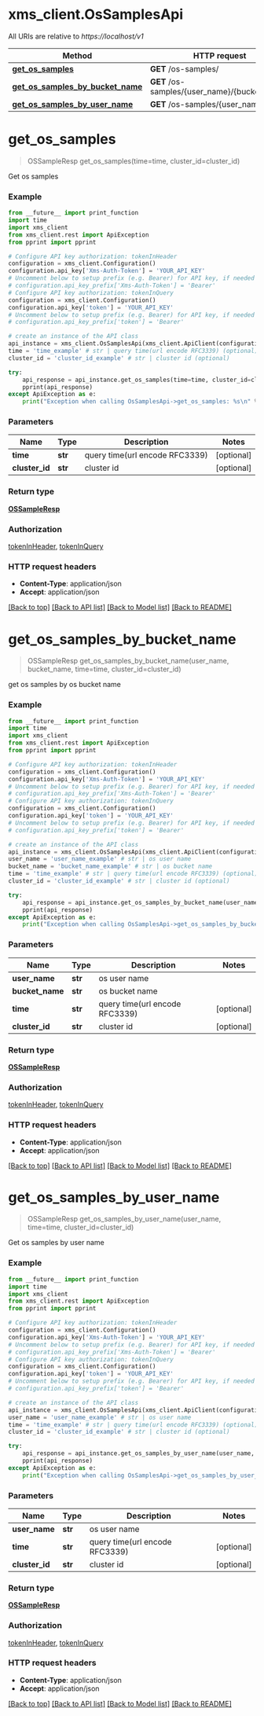 # xms_client.OsSamplesApi

All URIs are relative to *https://localhost/v1*

Method | HTTP request | Description
------------- | ------------- | -------------
[**get_os_samples**](OsSamplesApi.md#get_os_samples) | **GET** /os-samples/ | 
[**get_os_samples_by_bucket_name**](OsSamplesApi.md#get_os_samples_by_bucket_name) | **GET** /os-samples/{user_name}/{bucket_name} | 
[**get_os_samples_by_user_name**](OsSamplesApi.md#get_os_samples_by_user_name) | **GET** /os-samples/{user_name} | 


# **get_os_samples**
> OSSampleResp get_os_samples(time=time, cluster_id=cluster_id)



Get os samples

### Example
```python
from __future__ import print_function
import time
import xms_client
from xms_client.rest import ApiException
from pprint import pprint

# Configure API key authorization: tokenInHeader
configuration = xms_client.Configuration()
configuration.api_key['Xms-Auth-Token'] = 'YOUR_API_KEY'
# Uncomment below to setup prefix (e.g. Bearer) for API key, if needed
# configuration.api_key_prefix['Xms-Auth-Token'] = 'Bearer'
# Configure API key authorization: tokenInQuery
configuration = xms_client.Configuration()
configuration.api_key['token'] = 'YOUR_API_KEY'
# Uncomment below to setup prefix (e.g. Bearer) for API key, if needed
# configuration.api_key_prefix['token'] = 'Bearer'

# create an instance of the API class
api_instance = xms_client.OsSamplesApi(xms_client.ApiClient(configuration))
time = 'time_example' # str | query time(url encode RFC3339) (optional)
cluster_id = 'cluster_id_example' # str | cluster id (optional)

try:
    api_response = api_instance.get_os_samples(time=time, cluster_id=cluster_id)
    pprint(api_response)
except ApiException as e:
    print("Exception when calling OsSamplesApi->get_os_samples: %s\n" % e)
```

### Parameters

Name | Type | Description  | Notes
------------- | ------------- | ------------- | -------------
 **time** | **str**| query time(url encode RFC3339) | [optional] 
 **cluster_id** | **str**| cluster id | [optional] 

### Return type

[**OSSampleResp**](OSSampleResp.md)

### Authorization

[tokenInHeader](../README.md#tokenInHeader), [tokenInQuery](../README.md#tokenInQuery)

### HTTP request headers

 - **Content-Type**: application/json
 - **Accept**: application/json

[[Back to top]](#) [[Back to API list]](../README.md#documentation-for-api-endpoints) [[Back to Model list]](../README.md#documentation-for-models) [[Back to README]](../README.md)

# **get_os_samples_by_bucket_name**
> OSSampleResp get_os_samples_by_bucket_name(user_name, bucket_name, time=time, cluster_id=cluster_id)



get os samples by os bucket name

### Example
```python
from __future__ import print_function
import time
import xms_client
from xms_client.rest import ApiException
from pprint import pprint

# Configure API key authorization: tokenInHeader
configuration = xms_client.Configuration()
configuration.api_key['Xms-Auth-Token'] = 'YOUR_API_KEY'
# Uncomment below to setup prefix (e.g. Bearer) for API key, if needed
# configuration.api_key_prefix['Xms-Auth-Token'] = 'Bearer'
# Configure API key authorization: tokenInQuery
configuration = xms_client.Configuration()
configuration.api_key['token'] = 'YOUR_API_KEY'
# Uncomment below to setup prefix (e.g. Bearer) for API key, if needed
# configuration.api_key_prefix['token'] = 'Bearer'

# create an instance of the API class
api_instance = xms_client.OsSamplesApi(xms_client.ApiClient(configuration))
user_name = 'user_name_example' # str | os user name
bucket_name = 'bucket_name_example' # str | os bucket name
time = 'time_example' # str | query time(url encode RFC3339) (optional)
cluster_id = 'cluster_id_example' # str | cluster id (optional)

try:
    api_response = api_instance.get_os_samples_by_bucket_name(user_name, bucket_name, time=time, cluster_id=cluster_id)
    pprint(api_response)
except ApiException as e:
    print("Exception when calling OsSamplesApi->get_os_samples_by_bucket_name: %s\n" % e)
```

### Parameters

Name | Type | Description  | Notes
------------- | ------------- | ------------- | -------------
 **user_name** | **str**| os user name | 
 **bucket_name** | **str**| os bucket name | 
 **time** | **str**| query time(url encode RFC3339) | [optional] 
 **cluster_id** | **str**| cluster id | [optional] 

### Return type

[**OSSampleResp**](OSSampleResp.md)

### Authorization

[tokenInHeader](../README.md#tokenInHeader), [tokenInQuery](../README.md#tokenInQuery)

### HTTP request headers

 - **Content-Type**: application/json
 - **Accept**: application/json

[[Back to top]](#) [[Back to API list]](../README.md#documentation-for-api-endpoints) [[Back to Model list]](../README.md#documentation-for-models) [[Back to README]](../README.md)

# **get_os_samples_by_user_name**
> OSSampleResp get_os_samples_by_user_name(user_name, time=time, cluster_id=cluster_id)



Get os samples by user name

### Example
```python
from __future__ import print_function
import time
import xms_client
from xms_client.rest import ApiException
from pprint import pprint

# Configure API key authorization: tokenInHeader
configuration = xms_client.Configuration()
configuration.api_key['Xms-Auth-Token'] = 'YOUR_API_KEY'
# Uncomment below to setup prefix (e.g. Bearer) for API key, if needed
# configuration.api_key_prefix['Xms-Auth-Token'] = 'Bearer'
# Configure API key authorization: tokenInQuery
configuration = xms_client.Configuration()
configuration.api_key['token'] = 'YOUR_API_KEY'
# Uncomment below to setup prefix (e.g. Bearer) for API key, if needed
# configuration.api_key_prefix['token'] = 'Bearer'

# create an instance of the API class
api_instance = xms_client.OsSamplesApi(xms_client.ApiClient(configuration))
user_name = 'user_name_example' # str | os user name
time = 'time_example' # str | query time(url encode RFC3339) (optional)
cluster_id = 'cluster_id_example' # str | cluster id (optional)

try:
    api_response = api_instance.get_os_samples_by_user_name(user_name, time=time, cluster_id=cluster_id)
    pprint(api_response)
except ApiException as e:
    print("Exception when calling OsSamplesApi->get_os_samples_by_user_name: %s\n" % e)
```

### Parameters

Name | Type | Description  | Notes
------------- | ------------- | ------------- | -------------
 **user_name** | **str**| os user name | 
 **time** | **str**| query time(url encode RFC3339) | [optional] 
 **cluster_id** | **str**| cluster id | [optional] 

### Return type

[**OSSampleResp**](OSSampleResp.md)

### Authorization

[tokenInHeader](../README.md#tokenInHeader), [tokenInQuery](../README.md#tokenInQuery)

### HTTP request headers

 - **Content-Type**: application/json
 - **Accept**: application/json

[[Back to top]](#) [[Back to API list]](../README.md#documentation-for-api-endpoints) [[Back to Model list]](../README.md#documentation-for-models) [[Back to README]](../README.md)

